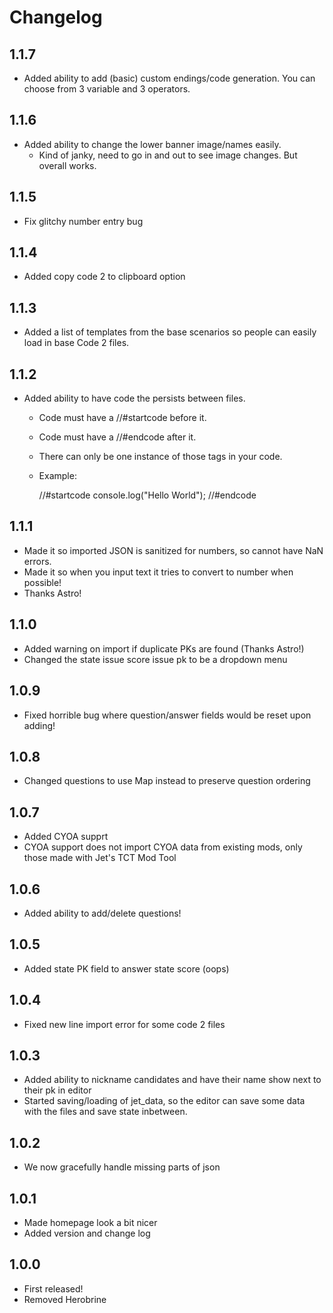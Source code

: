 # Changelog

## 1.1.7

- Added ability to add (basic) custom endings/code generation. You can choose from 3 variable and 3 operators.
  
## 1.1.6

- Added ability to change the lower banner image/names easily.
    - Kind of janky, need to go in and out to see image changes. But overall works.

## 1.1.5

- Fix glitchy number entry bug

## 1.1.4

- Added copy code 2 to clipboard option

## 1.1.3

- Added a list of templates from the base scenarios so people can easily load in base Code 2 files.

## 1.1.2

- Added ability to have code the persists between files.
    - Code must have a //#startcode before it.
    - Code must have a //#endcode after it.
    - There can only be one instance of those tags in your code.
    - Example:

        //#startcode
        console.log("Hello World");
        //#endcode


## 1.1.1

- Made it so imported JSON is sanitized for numbers, so cannot have NaN errors.
- Made it so when you input text it tries to convert to number when possible!
- Thanks Astro! 

## 1.1.0

- Added warning on import if duplicate PKs are found (Thanks Astro!)
- Changed the state issue score issue pk to be a dropdown menu

## 1.0.9

- Fixed horrible bug where question/answer fields would be reset upon adding!

## 1.0.8

- Changed questions to use Map instead to preserve question ordering

## 1.0.7

- Added CYOA supprt
- CYOA support does not import CYOA data from existing mods, only those made with Jet's TCT Mod Tool

## 1.0.6

- Added ability to add/delete questions!

## 1.0.5

- Added state PK field to answer state score (oops)

## 1.0.4

- Fixed new line import error for some code 2 files

## 1.0.3

- Added ability to nickname candidates and have their name show next to their pk in editor
- Started saving/loading of jet_data, so the editor can save some data with the files and save state inbetween.

## 1.0.2

- We now gracefully handle missing parts of json

## 1.0.1

- Made homepage look a bit nicer
- Added version and change log

## 1.0.0

- First released!
- Removed Herobrine